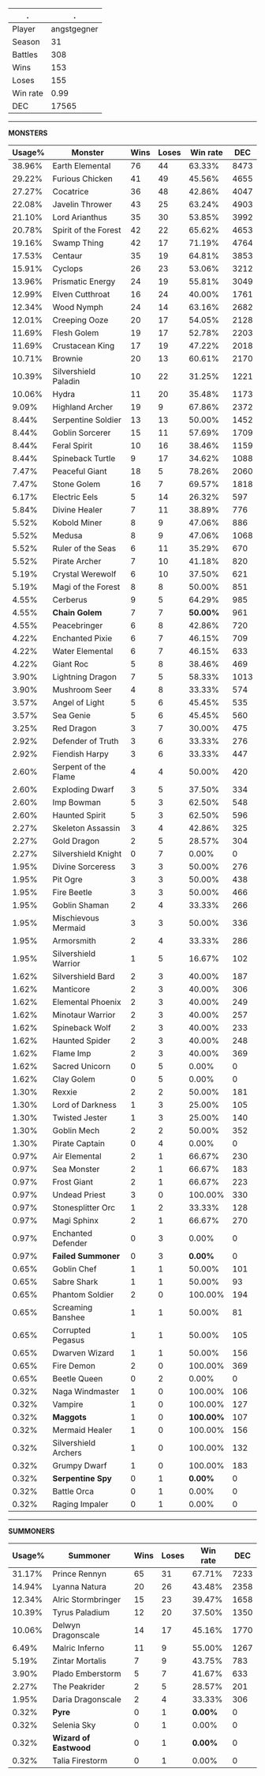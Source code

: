 .|.
|-|-
Player|angstgegner
Season|31
Battles|308
Wins|153
Loses|155
Win rate|0.99
DEC|17565

---
**MONSTERS**

Usage%|Monster|Wins|Loses|Win rate|DEC|
-|-|-|-|-|-|
38.96%|Earth Elemental|76|44|63.33%|8473|
29.22%|Furious Chicken|41|49|45.56%|4655|
27.27%|Cocatrice|36|48|42.86%|4047|
22.08%|Javelin Thrower|43|25|63.24%|4903|
21.10%|Lord Arianthus|35|30|53.85%|3992|
20.78%|Spirit of the Forest|42|22|65.62%|4653|
19.16%|Swamp Thing|42|17|71.19%|4764|
17.53%|Centaur|35|19|64.81%|3853|
15.91%|Cyclops|26|23|53.06%|3212|
13.96%|Prismatic Energy|24|19|55.81%|3049|
12.99%|Elven Cutthroat|16|24|40.00%|1761|
12.34%|Wood Nymph|24|14|63.16%|2682|
12.01%|Creeping Ooze|20|17|54.05%|2128|
11.69%|Flesh Golem|19|17|52.78%|2203|
11.69%|Crustacean King|17|19|47.22%|2018|
10.71%|Brownie|20|13|60.61%|2170|
10.39%|Silvershield Paladin|10|22|31.25%|1221|
10.06%|Hydra|11|20|35.48%|1173|
9.09%|Highland Archer|19|9|67.86%|2372|
8.44%|Serpentine Soldier|13|13|50.00%|1452|
8.44%|Goblin Sorcerer|15|11|57.69%|1709|
8.44%|Feral Spirit|10|16|38.46%|1159|
8.44%|Spineback Turtle|9|17|34.62%|1088|
7.47%|Peaceful Giant|18|5|78.26%|2060|
7.47%|Stone Golem|16|7|69.57%|1818|
6.17%|Electric Eels|5|14|26.32%|597|
5.84%|Divine Healer|7|11|38.89%|776|
5.52%|Kobold Miner|8|9|47.06%|886|
5.52%|Medusa|8|9|47.06%|1068|
5.52%|Ruler of the Seas|6|11|35.29%|670|
5.52%|Pirate Archer|7|10|41.18%|820|
5.19%|Crystal Werewolf|6|10|37.50%|621|
5.19%|Magi of the Forest|8|8|50.00%|851|
4.55%|Cerberus|9|5|64.29%|985|
4.55%|**Chain Golem**|7|7|**50.00%**|961|
4.55%|Peacebringer|6|8|42.86%|720|
4.22%|Enchanted Pixie|6|7|46.15%|709|
4.22%|Water Elemental|6|7|46.15%|633|
4.22%|Giant Roc|5|8|38.46%|469|
3.90%|Lightning Dragon|7|5|58.33%|1013|
3.90%|Mushroom Seer|4|8|33.33%|574|
3.57%|Angel of Light|5|6|45.45%|535|
3.57%|Sea Genie|5|6|45.45%|560|
3.25%|Red Dragon|3|7|30.00%|475|
2.92%|Defender of Truth|3|6|33.33%|276|
2.92%|Fiendish Harpy|3|6|33.33%|447|
2.60%|Serpent of the Flame|4|4|50.00%|420|
2.60%|Exploding Dwarf|3|5|37.50%|334|
2.60%|Imp Bowman|5|3|62.50%|548|
2.60%|Haunted Spirit|5|3|62.50%|596|
2.27%|Skeleton Assassin|3|4|42.86%|325|
2.27%|Gold Dragon|2|5|28.57%|304|
2.27%|Silvershield Knight|0|7|0.00%|0|
1.95%|Divine Sorceress|3|3|50.00%|276|
1.95%|Pit Ogre|3|3|50.00%|438|
1.95%|Fire Beetle|3|3|50.00%|466|
1.95%|Goblin Shaman|2|4|33.33%|266|
1.95%|Mischievous Mermaid|3|3|50.00%|336|
1.95%|Armorsmith|2|4|33.33%|286|
1.95%|Silvershield Warrior|1|5|16.67%|102|
1.62%|Silvershield Bard|2|3|40.00%|187|
1.62%|Manticore|2|3|40.00%|306|
1.62%|Elemental Phoenix|2|3|40.00%|249|
1.62%|Minotaur Warrior|2|3|40.00%|257|
1.62%|Spineback Wolf|2|3|40.00%|233|
1.62%|Haunted Spider|2|3|40.00%|248|
1.62%|Flame Imp|2|3|40.00%|369|
1.62%|Sacred Unicorn|0|5|0.00%|0|
1.62%|Clay Golem|0|5|0.00%|0|
1.30%|Rexxie|2|2|50.00%|181|
1.30%|Lord of Darkness|1|3|25.00%|105|
1.30%|Twisted Jester|1|3|25.00%|140|
1.30%|Goblin Mech|2|2|50.00%|352|
1.30%|Pirate Captain|0|4|0.00%|0|
0.97%|Air Elemental|2|1|66.67%|230|
0.97%|Sea Monster|2|1|66.67%|183|
0.97%|Frost Giant|2|1|66.67%|223|
0.97%|Undead Priest|3|0|100.00%|330|
0.97%|Stonesplitter Orc|1|2|33.33%|128|
0.97%|Magi Sphinx|2|1|66.67%|270|
0.97%|Enchanted Defender|0|3|0.00%|0|
0.97%|**Failed Summoner**|0|3|**0.00%**|0|
0.65%|Goblin Chef|1|1|50.00%|101|
0.65%|Sabre Shark|1|1|50.00%|93|
0.65%|Phantom Soldier|2|0|100.00%|194|
0.65%|Screaming Banshee|1|1|50.00%|81|
0.65%|Corrupted Pegasus|1|1|50.00%|105|
0.65%|Dwarven Wizard|1|1|50.00%|156|
0.65%|Fire Demon|2|0|100.00%|369|
0.65%|Beetle Queen|0|2|0.00%|0|
0.32%|Naga Windmaster|1|0|100.00%|106|
0.32%|Vampire|1|0|100.00%|127|
0.32%|**Maggots**|1|0|**100.00%**|107|
0.32%|Mermaid Healer|1|0|100.00%|156|
0.32%|Silvershield Archers|1|0|100.00%|132|
0.32%|Grumpy Dwarf|1|0|100.00%|183|
0.32%|**Serpentine Spy**|0|1|**0.00%**|0|
0.32%|Battle Orca|0|1|0.00%|0|
0.32%|Raging Impaler|0|1|0.00%|0|

---
**SUMMONERS**

Usage%|Summoner|Wins|Loses|Win rate|DEC|
-|-|-|-|-|-|
31.17%|Prince Rennyn|65|31|67.71%|7233|
14.94%|Lyanna Natura|20|26|43.48%|2358|
12.34%|Alric Stormbringer|15|23|39.47%|1658|
10.39%|Tyrus Paladium|12|20|37.50%|1350|
10.06%|Delwyn Dragonscale|14|17|45.16%|1770|
6.49%|Malric Inferno|11|9|55.00%|1267|
5.19%|Zintar Mortalis|7|9|43.75%|783|
3.90%|Plado Emberstorm|5|7|41.67%|633|
2.27%|The Peakrider|2|5|28.57%|201|
1.95%|Daria Dragonscale|2|4|33.33%|306|
0.32%|**Pyre**|0|1|**0.00%**|0|
0.32%|Selenia Sky|0|1|0.00%|0|
0.32%|**Wizard of Eastwood**|0|1|**0.00%**|0|
0.32%|Talia Firestorm|0|1|0.00%|0|
